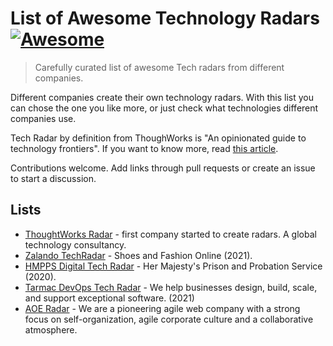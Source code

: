 # List of Awesome Technology Radars [![Awesome](https://awesome.re/badge.svg)](https://awesome.re)

> Carefully curated list of awesome Tech radars from different companies.

Different companies create their own technology radars. With this list you can chose the one you like more, or just check what technologies different companies use.

Tech Radar by definition from ThoughWorks is "An opinionated guide to technology frontiers". If you want to know more, read [this article](https://medium.com/@AndreyNovikov/technology-radar-for-technology-strategy-what-is-it-and-how-to-build-it-ec4dcb8ce554).

Contributions welcome. Add links through pull requests or create an issue to start a discussion.

## Lists

- [ThoughtWorks Radar](https://www.thoughtworks.com/radar) - first company started to create radars. A global technology consultancy.
- [Zalando TechRadar](https://opensource.zalando.com/tech-radar/) - Shoes and Fashion Online (2021).
- [HMPPS Digital Tech Radar](https://ministryofjustice.github.io/hmpps-digital-tech-radar/docs/index.html) - Her Majesty's Prison and Probation Service (2020).
- [Tarmac DevOps Tech Radar](https://tarmac.io/techradar.html) - We help businesses design, build, scale, and support exceptional software. (2021)
- [AOE Radar](https://www.aoe.com/techradar/index.html) - We are a pioneering agile web company with a strong focus on self-organization, agile corporate culture and a collaborative atmosphere.
